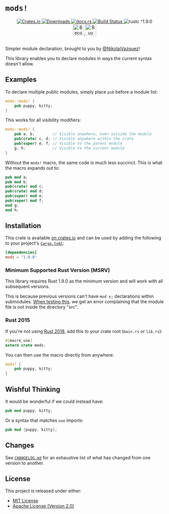 # `mods!`

<div align="center">
    <a href="https://crates.io/crates/mods">
        <img src="https://img.shields.io/crates/v/mods.svg" alt="Crates.io">
        <img src="https://img.shields.io/crates/d/mods.svg" alt="Downloads">
    </a>
    <a href="https://docs.rs/mods">
        <img src="https://docs.rs/mods/badge.svg" alt="docs.rs">
    </a>
    <a href="https://github.com/nvzqz/mods/actions?query=workflow%3ACI">
        <img src="https://github.com/nvzqz/mods/workflows/CI/badge.svg" alt="Build Status">
    </a>
    <img src="https://img.shields.io/badge/rustc-^1.9.0-blue.svg" alt="rustc ^1.9.0">
    <br>
    <a href="https://www.patreon.com/nvzqz">
        <img src="https://c5.patreon.com/external/logo/become_a_patron_button.png" alt="Become a Patron!" height="35">
    </a>
    <a href="https://www.paypal.me/nvzqz">
        <img src="https://buymecoffee.intm.org/img/button-paypal-white.png" alt="Buy me a coffee" height="35">
    </a>
</div>
<br>

Simpler module declaration, brought to you by [@NikolaiVazquez]!

This library enables you to declare modules in ways the current syntax doesn't
allow.

## Examples

To declare multiple public modules, simply place `pub` before a module list:

```rust
mods::mods! {
    pub puppy, kitty;
}
```

This works for all visibility modifiers:

```rust
mods::mods! {
    pub a, b;        // Visible anywhere, even outside the module
    pub(crate) c, d; // Visible anywhere within the crate
    pub(super) e, f; // Visible to the parent module
    g, h;            // Visible to the current module
}
```

Without the `mods!` macro, the same code is much less succinct. This is what the
macro expands out to:

```rust
pub mod a;
pub mod b;
pub(crate) mod c;
pub(crate) mod d;
pub(super) mod e;
pub(super) mod f;
mod g;
mod h;
```

## Installation

This crate is available [on crates.io][crate] and can be used by adding the
following to your project's [`Cargo.toml`]:

```toml
[dependencies]
mods = "1.0.0"
```

### Minimum Supported Rust Version (MSRV)

This library requires Rust 1.9.0 as the minimum version and will work with all
subsequent versions.

This is because  previous versions can't have `mod x;` declarations within
submodules. [When testing this][msrv-test], we get an error complaining that the
module file is not inside the directory "src".

### Rust 2015

If you're not using [Rust 2018], add this to your crate root (`main.rs` or
`lib.rs`):

```rust
#[macro_use]
extern crate mods;
```

You can then use the macro directly from anywhere:

```rust
mods! {
    pub puppy, kitty;
}
```

## Wishful Thinking

It would be wonderful if we could instead have:

```rust
pub mod puppy, kitty;
```

Or a syntax that matches `use` imports:

```rust
pub mod {puppy, kitty};
```

## Changes

See [`CHANGELOG.md`] for an exhaustive list of what has changed from one version
to another.

## License

This project is released under either:

- [MIT License](https://github.com/nvzqz/mods/blob/master/LICENSE-MIT)
- [Apache License (Version 2.0)](https://github.com/nvzqz/mods/blob/master/LICENSE-APACHE)

[@NikolaiVazquez]: https://twitter.com/NikolaiVazquez
[`Cargo.toml`]:    https://doc.rust-lang.org/cargo/reference/manifest.html
[`CHANGELOG.md`]:  https://github.com/nvzqz/mods/blob/master/CHANGELOG.md
[crate]:           https://crates.io/crates/mods
[msrv-test]:       https://github.com/nvzqz/mods/runs/508242550
[Rust 2018]:       https://blog.rust-lang.org/2018/12/06/Rust-1.31-and-rust-2018.html#rust-2018
